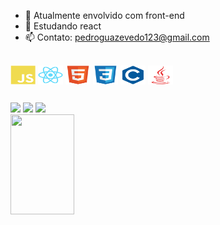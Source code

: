 
- 🔭 Atualmente envolvido com front-end
- 🌱 Estudando react
- 📫 Contato: pedroguazevedo123@gmail.com
 

<div style="display: inline_block"><br>
  <img align="center" alt="Pedro-Js" height="30" width="40" src="https://raw.githubusercontent.com/devicons/devicon/master/icons/javascript/javascript-plain.svg">
  <img align="center" alt="Pedro-React" height="30" width="40" src="https://raw.githubusercontent.com/devicons/devicon/master/icons/react/react-original.svg">
  <img align="center" alt="Pedro-HTML" height="30" width="40" src="https://raw.githubusercontent.com/devicons/devicon/master/icons/html5/html5-original.svg">
  <img align="center" alt="Pedro-CSS" height="30" width="40" src="https://raw.githubusercontent.com/devicons/devicon/master/icons/css3/css3-original.svg">
  <img align="center" alt="Pedro-C" height="30" width="40" src="https://raw.githubusercontent.com/devicons/devicon/master/icons/c/c-plain.svg">
  <img align="center" alt="Pedro-Java" height="30" width="40" src="https://raw.githubusercontent.com/devicons/devicon/master/icons/java/java-plain.svg">
</div>
  
  ##

<div> 
  <a href="https://www.instagram.com/pedro_guedes.pga/" target="_blank"><img src="https://img.shields.io/badge/-Instagram-%23E4405F?style=for-the-badge&logo=instagram&logoColor=white" target="_blank"></a>
  <a href = "mailto:pedroguazevedo123@gmail.com"><img src="https://img.shields.io/badge/-Gmail-%23333?style=for-the-badge&logo=gmail&logoColor=white" target="_blank"></a>
  <a href="https://www.linkedin.com/in/pedro-guedes-de-azevedo-70aa84265/" target="_blank"><img src="https://img.shields.io/badge/-LinkedIn-%230077B5?style=for-the-badge&logo=linkedin&logoColor=white" target="_blank"></a> 
</div>

 <div>
<a href="https://github.com/guedespedro">
<!--<img height="160em" align="center" src="https://github-readme-stats.vercel.app/api?username=guedespedro&show_icons=true&theme=dracula&include_all_commits=true&count_private=true&rank_icon=github"/>-->
<img height="160em" width=45% align="center" src="https://github-readme-stats.vercel.app/api/top-langs/?username=guedespedro&layout=compact&langs_count=16&theme=dracula"/>
</a>
</div>
